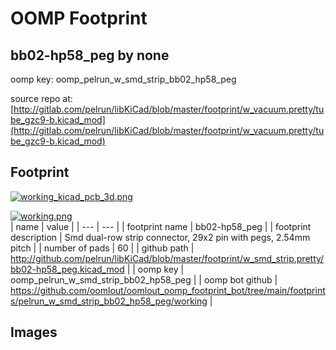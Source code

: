 # OOMP Footprint  
## bb02-hp58_peg  by none  
  
oomp key: oomp_pelrun_w_smd_strip_bb02_hp58_peg  
  
source repo at: [http://gitlab.com/pelrun/libKiCad/blob/master/footprint/w_vacuum.pretty/tube_gzc9-b.kicad_mod](http://gitlab.com/pelrun/libKiCad/blob/master/footprint/w_vacuum.pretty/tube_gzc9-b.kicad_mod)  
## Footprint  
  
[![working_kicad_pcb_3d.png](working_kicad_pcb_3d_600.png)](working_kicad_pcb_3d.png)  
  
[![working.png](working_600.png)](working.png)  
| name | value | 
| --- | --- | 
| footprint name | bb02-hp58_peg | 
| footprint description | Smd dual-row strip connector, 29x2 pin with pegs, 2.54mm pitch | 
| number of pads | 60 | 
| github path | http://github.com/pelrun/libKiCad/blob/master/footprint/w_smd_strip.pretty/bb02-hp58_peg.kicad_mod | 
| oomp key | oomp_pelrun_w_smd_strip_bb02_hp58_peg | 
| oomp bot github | https://github.com/oomlout/oomlout_oomp_footprint_bot/tree/main/footprints/pelrun_w_smd_strip_bb02_hp58_peg/working | 
## Images  
